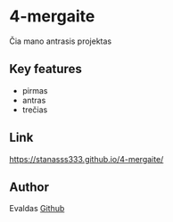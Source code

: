 # 4-mergaite

Čia mano antrasis projektas

## Key features

- pirmas
- antras
- trečias

## Link

https://stanasss333.github.io/4-mergaite/

## Author

Evaldas [Github](https://github.com/stanasss333)
